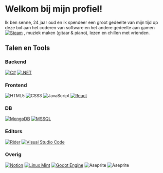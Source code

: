 # Welkom bij mijn profiel!
Ik ben senne, 24 jaar oud en ik spendeer een groot gedeelte van mijn tijd op deze bol aan het coderen van software
en het andere gedeelte aan gamen [![Steam](https://img.shields.io/badge/Steam-151b23.svg?style=for-the-badge&logo=steam&logoColor=%2361DAFB)](https://steamcommunity.com/id/SenneChocomel/) , muziek maken (gitaar & piano), lezen en chillen met vrienden.

## Talen en Tools
### Backend
[![C#](https://custom-icon-badges.demolab.com/badge/C%23-151b23.svg?style=for-the-badge&logo=cshrp&logoColor=%2361DAFB)](#)
[![.NET](https://img.shields.io/badge/.NET-151b23?style=for-the-badge&logo=dotnet&logoColor=%2361DAFB)](#)

### Frontend
![HTML5](https://img.shields.io/badge/-HTML5-151b23?style=for-the-badge&logo=html5&logoColor=%2361DAFB)
![CSS3](https://img.shields.io/badge/-CSS3-151b23?style=for-the-badge&logo=css3&logoColor=%2361DAFB)
![JavaScript](https://img.shields.io/badge/JavaScript-151b23?style=for-the-badge&logo=javascript&logoColor=%2361DAFB)
[![React](https://img.shields.io/badge/React-151b23.svg?style=for-the-badge&logo=react&logoColor=%2361DAFB)](#)

### DB
[![MongoDB](https://img.shields.io/badge/MongoDB-151b23.svg?style=for-the-badge&logo=mongodb&logoColor=%2361DAFB)](#)
[![MSSQL](https://img.shields.io/badge/Microsoft_SQL_Server-151b23?style=for-the-badge&logo=microsoft-sql-server&logoColor=%2361DAFB)](#)

### Editors
[![Rider](https://img.shields.io/badge/Rider-151b23?style=for-the-badge&logo=rider&logoColor=%2361DAFB)](#)
[![Visual Studio Code](https://custom-icon-badges.demolab.com/badge/Visual%20Studio%20Code-151b23.svg?style=for-the-badge&logo=vsc&logoColor=%2361DAFB)](#)

### Overig
[![Notion](https://img.shields.io/badge/Notion-151b23?style=for-the-badge&logo=notion&logoColor=%2361DAFB)](#)
[![Linux Mint](https://img.shields.io/badge/Linux%20Mint-151b23?style=for-the-badge&logo=linuxmint&logoColor=%2361DAFB)](#)
[![Godot Engine](https://img.shields.io/badge/Godot-151b23.svg?style=for-the-badge&logo=godot-engine&logoColor=%2361DAFB)](#)
![Aseprite](https://img.shields.io/badge/Aseprite-151b23?style=for-the-badge&logo=Aseprite&logoColor=%2361DAFB)
![Aseprite](https://img.shields.io/badge/Ableton-151b23?style=for-the-badge&logo=Ableton&logoColor=%2361DAFB)


[//]: # (psst. hier heb ik de badges vandaan https://github.com/inttter/md-badges)
